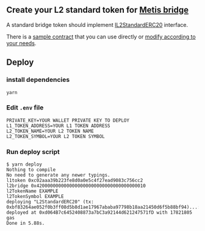 ## Create your L2 standard token for [Metis bridge](https://bridge.metis.io/home)

A standard bridge token should implement [IL2StandardERC20](./contracts/interfaces/IL2StandardERC20.sol) interface.

There is a [sample contract](./contracts/L2StardardERC20.sol) that you can use directly or [modify according to your needs](./contracts//L2CustomERC20.sol).

## Deploy

### install dependencies

```
yarn
```

### Edit `.env` file

```
PRIVATE_KEY=YOUR WALLET PRIVATE KEY TO DEPLOY
L1_TOKEN_ADDRESS=YOUR L1 TOKEN ADDRESS
L2_TOKEN_NAME=YOUR L2 TOKEN NAME
L2_TOKEN_SYMBOL=YOUR L2 TOKEN SYMBOL
```

### Run deploy script

```console
$ yarn deploy
Nothing to compile
No need to generate any newer typings.
l1token 0xc02aaa39b223fe8d0a0e5c4f27ead9083c756cc2
l2bridge 0x4200000000000000000000000000000000000010
l2TokenName EXAMPLE
l2TokenSymbol EXAMPLE
deploying "L2StandardERC20" (tx: 0xbf83264ae052f0b3ff08d5b8d1ae17967ababa97798b18aa21450d6f5b88bf94)...: deployed at 0xd064B7c6452408873a7bC3a92144d621247571fD with 17821805 gas
Done in 5.88s.
```

